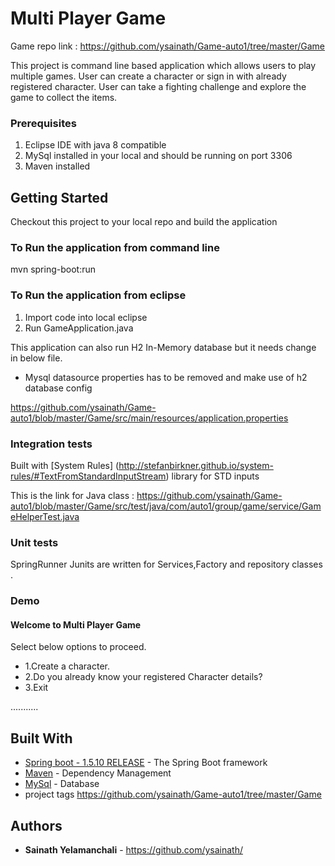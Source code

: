 # Multi Player Game

Game repo link : https://github.com/ysainath/Game-auto1/tree/master/Game

This project is command line based application which allows users to play multiple games.
User can create a character or sign in with already registered character.
User can take a fighting challenge and explore the game to collect the items.

### Prerequisites

1. Eclipse IDE with java 8 compatible
2. MySql installed in your local and should be running on port 3306
3. Maven installed

## Getting Started

Checkout this project to your local repo and build the application

### To Run the application from command line
 
mvn spring-boot:run

### To Run the application from eclipse

1. Import code into local eclipse
2. Run GameApplication.java

This application can also run H2 In-Memory database but it needs change in below file.
* Mysql datasource properties has to be removed and make use of h2 database config

https://github.com/ysainath/Game-auto1/blob/master/Game/src/main/resources/application.properties

### Integration tests

Built with [System Rules] (http://stefanbirkner.github.io/system-rules/#TextFromStandardInputStream) library for STD inputs

This is the link for Java class : https://github.com/ysainath/Game-auto1/blob/master/Game/src/test/java/com/auto1/group/game/service/GameHelperTest.java

### Unit tests

SpringRunner Junits are written for Services,Factory and repository classes .

### Demo 

   #### Welcome to Multi Player Game ###

  Select below options to proceed.
  
   * 1.Create a character.
   * 2.Do you already know your registered Character details?
   * 3.Exit

  ...........

## Built With

* [Spring boot - 1.5.10 RELEASE](https://docs.spring.io/spring-boot/docs/) - The Spring Boot framework
* [Maven](https://maven.apache.org/) - Dependency Management 
* [MySql](https://dev.mysql.com/doc/) - Database
* project tags https://github.com/ysainath/Game-auto1/tree/master/Game

## Authors

* **Sainath Yelamanchali** - https://github.com/ysainath/

